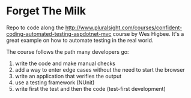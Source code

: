 # Forget The Milk
Repo to code along the http://www.pluralsight.com/courses/confident-coding-automated-testing-aspdotnet-mvc course by Wes Higbee. It's a great example on how to automate testing in the real world.

The course follows the path many developers go:

1.	write the code and make manual checks
2.	add a way to enter edge cases without the need to start the browser
3.	write an application that verifies the output
4.	use a testing framework (NUnit)
5.	write first the test and then the code (test-first development)

